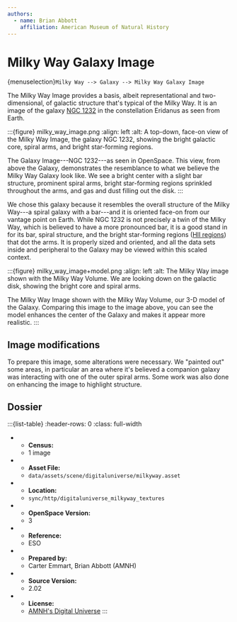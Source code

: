 ```yaml
---
authors:
  - name: Brian Abbott
    affiliation: American Museum of Natural History
---
```



# Milky Way Galaxy Image

{menuselection}`Milky Way --> Galaxy --> Milky Way Galaxy Image`


The Milky Way Image provides a basis, albeit representational and two-dimensional, of galactic structure that's typical of the Milky Way. It is an image of the galaxy [NGC 1232](https://en.wikipedia.org/wiki/NGC_1232) in the constellation Eridanus as seen from Earth. 


:::{figure} milky_way_image.png
:align: left
:alt: A top-down, face-on view of the Milky Way Image, the galaxy NGC 1232, showing the bright galactic core, spiral arms, and bright star-forming regions.

The Galaxy Image---NGC 1232---as seen in OpenSpace. This view, from above the Galaxy, demonstrates the resemblance to what we believe the Milky Way Galaxy look like. We see a bright center with a slight bar structure, prominent spiral arms, bright star-forming regions sprinkled throughout the arms, and gas and dust filling out the disk.
:::



We chose this galaxy because it resembles the overall structure of the Milky Way---a spiral galaxy with a bar---and it is oriented face-on from our vantage point on Earth. While NGC 1232 is not precisely a twin of the Milky Way, which is believed to have a more pronounced bar, it is a good stand in for its bar, spiral structure, and the bright star-forming regions ([HII regions](../../nebulae/HII-regions/index)) that dot the arms. It is properly sized and oriented, and all the data sets inside and peripheral to the Galaxy may be viewed within this scaled context.




:::{figure} milky_way_image+model.png
:align: left
:alt: The Milky Way image shown with the Milky Way Volume. We are looking down on the galactic disk, showing the bright core and spiral arms.

The Milky Way Image shown with the Milky Way Volume, our 3-D model of the Galaxy. Comparing this image to the image above, you can see the model enhances the center of the Galaxy and makes it appear more realistic.
:::



## Image modifications

To prepare this image, some alterations were necessary. We "painted out" some areas, in particular an area where it's believed a companion galaxy was interacting with one of the outer spiral arms. Some work was also done on enhancing the image to highlight structure.


## Dossier
:::{list-table}
:header-rows: 0
:class: full-width

* - **Census:**
  - 1 image
* - **Asset File:**
  - `data/assets/scene/digitaluniverse/milkyway.asset`
* - **Location:**
  - `sync/http/digitaluniverse_milkyway_textures`
* - **OpenSpace Version:**
  - 3
* - **Reference:**
  - ESO
* - **Prepared by:**
  - Carter Emmart, Brian Abbott (AMNH)
* - **Source Version:**
  - 2.02
* - **License:**
  - [AMNH's Digital Universe](https://www.amnh.org/research/hayden-planetarium/digital-universe/download/digital-universe-license)
:::